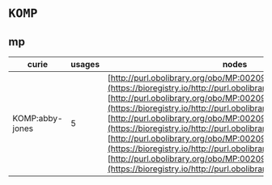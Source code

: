 # `KOMP`
## mp
| curie           |   usages | nodes                                                                                                                                                                                                                                                                                                                                                                                                                                                                                                                                                                     |
|-----------------|----------|---------------------------------------------------------------------------------------------------------------------------------------------------------------------------------------------------------------------------------------------------------------------------------------------------------------------------------------------------------------------------------------------------------------------------------------------------------------------------------------------------------------------------------------------------------------------------|
| KOMP:abby-jones |        5 | [http://purl.obolibrary.org/obo/MP:0020958](https://bioregistry.io/http://purl.obolibrary.org/obo/MP:0020958), [http://purl.obolibrary.org/obo/MP:0020961](https://bioregistry.io/http://purl.obolibrary.org/obo/MP:0020961), [http://purl.obolibrary.org/obo/MP:0020974](https://bioregistry.io/http://purl.obolibrary.org/obo/MP:0020974), [http://purl.obolibrary.org/obo/MP:0020975](https://bioregistry.io/http://purl.obolibrary.org/obo/MP:0020975), [http://purl.obolibrary.org/obo/MP:0020978](https://bioregistry.io/http://purl.obolibrary.org/obo/MP:0020978) |
